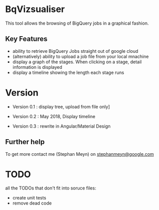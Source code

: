 # BqVizsualiser

This tool allows the browsing of BigQuery jobs in a graphical fashion.

## Key Features  

* ability to retrieve BigQuery Jobs straight out of google cloud
* (alternatively) ability to upload a job file from your local mnachine
* display a graph of the stages. When clicking on a stage, detail information is displayed
* display a timeline showing the length each stage runs

# Version

* Version 0.1 : display tree, upload from file only]

* Version 0.2 : May 2018, Display timeline
* Version 0.3 : rewrite in Angular/Material Design 

## Further help

To get more  contact me (Stephan Meyn) on stephanmeyn@google.com

# TODO

all the TODOs that don't fit into soruce files:

* create unit tests
* remove dead code
